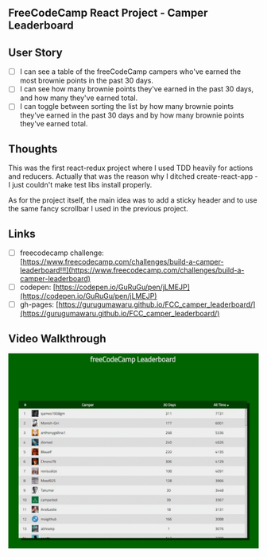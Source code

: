 ## FreeCodeCamp React Project - Camper Leaderboard

## User Story
- [ ] I can see a table of the freeCodeCamp campers who've earned the most brownie points in the past 30 days.
- [ ] I can see how many brownie points they've earned in the past 30 days, and how many they've earned total.
- [ ] I can toggle between sorting the list by how many brownie points they've earned in the past 30 days and by how many brownie points they've earned total.

## Thoughts
This was the first react-redux project where I used TDD heavily for actions and reducers. Actually that was the reason why I ditched create-react-app - I just couldn't make test libs install properly.

As for the project itself, the main idea was to add a sticky header and to use the same fancy scrollbar I used in the previous project.

## Links
- [ ] freecodecamp challenge: [https://www.freecodecamp.com/challenges/build-a-camper-leaderboard!!!](https://www.freecodecamp.com/challenges/build-a-camper-leaderboard)
- [ ] codepen: [https://codepen.io/GuRuGu/pen/jLMEJP](https://codepen.io/GuRuGu/pen/jLMEJP)
- [ ] gh-pages: [https://gurugumawaru.github.io/FCC_camper_leaderboard/](https://gurugumawaru.github.io/FCC_camper_leaderboard/)

## Video Walkthrough
![](https://github.com/gurugumawaru/FCC_camper_leaderboard/blob/master/FCC_Camper_Leaderboard.gif)
